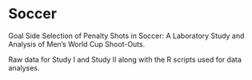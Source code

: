 # Soccer
Goal Side Selection of Penalty Shots in Soccer: A Laboratory Study and Analysis of Men’s World Cup Shoot-Outs.

Raw data for Study I and Study II along with the R scripts used for data analyses.
